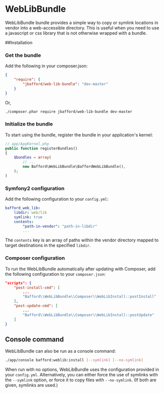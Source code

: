 WebLibBundle
=============================

WebLibBundle bundle provides a simple way to copy or symlink locations in vendor into a web-accessible directory. This is useful when you need to use a javascript or css library that is not otherwise wrapped with a bundle.

##Installation

### Get the bundle

Add the following in your composer.json:

``` json
{
    "require": {
        "jbafford/web-lib-bundle": "dev-master"
    }
}
```

Or,

``` bash
./composer.phar require jbafford/web-lib-bundle dev-master
```

### Initialize the bundle

To start using the bundle, register the bundle in your application's kernel:

``` php
// app/AppKernel.php
public function registerBundles()
{
    $bundles = array(
        // ...
        new Bafford\WebLibBundle\BaffordWebLibBundle(),
    );
)
```

### Symfony2 configuration

Add the following configuration to your ``config.yml``:

``` yaml
bafford_web_lib:
    libdir: web/lib
    symlink: true
    contents:
        "path-in-vendor": "path-in-libdir"
        ...
```

The ``contents`` key is an array of paths within the vendor directory mapped to target destinations in the specified ``libdir``.


### Composer configuration

To run the WebLibBundle automatically after updating with Composer, add the following configuration to your ``composer.json``:

``` json
"scripts": {
    "post-install-cmd": [
    	...
        "Bafford\\WebLibBundle\\Composer\\WebLibInstall::postInstall"
    ],
    "post-update-cmd": [
    	...
        "Bafford\\WebLibBundle\\Composer\\WebLibInstall::postUpdate"
    ]
}
```

## Console command

WebLibBundle can also be run as a console command:

``` bash
./app/console bafford:weblib:install [--symlink] [--no-symlink]
```

When run with no options, WebLibBundle uses the configuration provided in your ``config.yml``. Alternatively, you can either force the use of symlinks with the ``--symlink`` option, or force it to copy files with ``--no-symlink``. (If both are given, symlinks are used.)